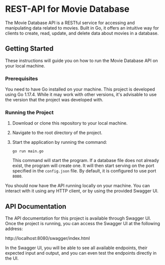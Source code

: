 # REST-API for Movie Database

The Movie Database API is a RESTful service for accessing and manipulating data related to movies. Built in Go, it offers an intuitive way for clients to create, read, update, and delete data about movies in a database.

## Getting Started

These instructions will guide you on how to run the Movie Database API on your local machine.

### Prerequisites

You need to have Go installed on your machine. This project is developed using Go 1.17.4. While it may work with other versions, it's advisable to use the version that the project was developed with.

### Running the Project

1. Download or clone this repository to your local machine.

2. Navigate to the root directory of the project.

3. Start the application by running the command: 
    ```
    go run main.go
    ```
    This command will start the program. If a database file does not already exist, the program will create one. It will then start serving on the port specified in the `config.json` file. By default, it is configured to use port `8080`. 

You should now have the API running locally on your machine. You can interact with it using any HTTP client, or by using the provided Swagger UI.

## API Documentation

The API documentation for this project is available through Swagger UI. Once the project is running, you can access the Swagger UI at the following address:

http://localhost:8080/swagger/index.html

In the Swagger UI, you will be able to see all available endpoints, their expected input and output, and you can even test the endpoints directly in the UI.
